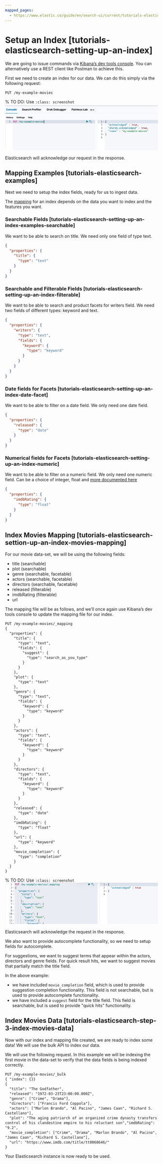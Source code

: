 ```yaml
---
mapped_pages:
  - https://www.elastic.co/guide/en/search-ui/current/tutorials-elasticsearch-setup-index.html
---
```


# Setup an Index [tutorials-elasticsearch-setting-up-an-index]

We are going to issue commands via [Kibana’s dev tools console](docs-content://explore-analyze/query-filter/tools/console.md). You can alternatively use a REST client like Postman to achieve this.

First we need to create an index for our data. We can do this simply via the following request:

```shell
PUT /my-example-movies
```

% TO DO: Use `:class: screenshot`
![Create Index](images/create-index.jpeg)

Elasticsearch will acknowledge our request in the response.

## Mapping Examples [tutorials-elasticsearch-examples]

Next we need to setup the index fields, ready for us to ingest data.

The [mapping](https://www.elastic.co/guide/en/elasticsearch/reference/current/mapping.html) for an index depends on the data you want to index and the features you want.

### Searchable Fields [tutorials-elasticsearch-setting-up-an-index-examples-searchable]

We want to be able to search on title. We need only one field of type text.

```json
{
  "properties": {
    "title": {
      "type": "text"
    }
  }
}
```

### Searchable and Filterable Fields [tutorials-elasticsearch-setting-up-an-index-filterable]

We want to be able to search and product facets for writers field. We need two fields of different types: keyword and text.

```json
{
  "properties": {
    "writers": {
      "type": "text",
      "fields": {
        "keyword": {
          "type": "keyword"
        }
      }
    }
  }
}
```

### Date fields for Facets [tutorials-elasticsearch-setting-up-an-index-date-facet]

We want to be able to filter on a date field. We only need one date field.

```json
{
  "properties": {
    "released": {
      "type": "date"
    }
  }
}
```

### Numerical fields for Facets [tutorials-elasticsearch-setting-up-an-index-numeric]

We want to be able to filter on a numeric field. We only need one numeric field. Can be a choice of integer, float and [more documented here](elasticsearch://reference/elasticsearch/mapping-reference/number.md)

```json
{
  "properties": {
    "imdbRating": {
      "type": "float"
    }
  }
}
```

## Index Movies Mapping [tutorials-elasticsearch-settion-up-an-index-movies-mapping]

For our movie data-set, we will be using the following fields:

- title (searchable)
- plot (searchable)
- genre (searchable, facetable)
- actors (searchable, facetable)
- directors (searchable, facetable)
- released (filterable)
- imdbRating (filterable)
- url

The mapping file will be as follows, and we’ll once again use Kibana’s dev tools console to update the mapping file for our index.

```shell
PUT /my-example-movies/_mapping
{
  "properties": {
    "title": {
      "type": "text",
      "fields": {
        "suggest": {
          "type": "search_as_you_type"
        }
      }
    },
    "plot": {
      "type": "text"
    },
    "genre": {
      "type": "text",
      "fields": {
        "keyword": {
          "type": "keyword"
        }
      }
    },
    "actors": {
      "type": "text",
      "fields": {
        "keyword": {
          "type": "keyword"
        }
      }
    },
    "directors": {
      "type": "text",
      "fields": {
        "keyword": {
          "type": "keyword"
        }
      }
    },
    "released": {
      "type": "date"
    },
    "imdbRating": {
      "type": "float"
    },
    "url": {
      "type": "keyword"
    },
    "movie_completion": {
      "type": "completion"
    }
  }
}
```

% TO DO: Use `:class: screenshot`
![add mapping](images/update-mapping.jpeg)

Elasticsearch will acknowledge the request in the response.

We also want to provide autocomplete functionality, so we need to setup fields for autocomplete.

For suggestions, we want to suggest terms that appear within the actors, directors and genre fields. For quick result hits, we want to suggest movies that partially match the title field.

In the above example:

- we have included `movie_completion` field, which is used to provide suggestion completion functionality. This field is not searchable, but is used to provide autocomplete functionality.
- we have included a `suggest` field for the title field. This field is searchable, but is used to provide "quick hits" functionality.

## Index Movies Data [tutorials-elasticsearch-step-3-index-movies-data]

Now with our index and mapping file created, we are ready to index some data! We will use the bulk API to index our data.

We will use the following request. In this example we will be indexing the first movie in the data-set to verify that the data fields is being indexed correctly.

```shell
PUT /my-example-movies/_bulk
{ "index": {}}
{
  "title": "The Godfather",
  "released": "1972-03-23T23:00:00.000Z",
  "genre": ["Crime", "Drama"],
  "directors": ["Francis Ford Coppola"],
  "actors": ["Marlon Brando", "Al Pacino", "James Caan", "Richard S. Castellano"],
  "plot": "The aging patriarch of an organized crime dynasty transfers control of his clandestine empire to his reluctant son","imdbRating": "9.2",
  "movie_completion": ["Crime", "Drama", "Marlon Brando", "Al Pacino", "James Caan", "Richard S. Castellano"],
  "url": "https://www.imdb.com/title/tt0068646/"
}
```

Your Elasticsearch instance is now ready to be used.
